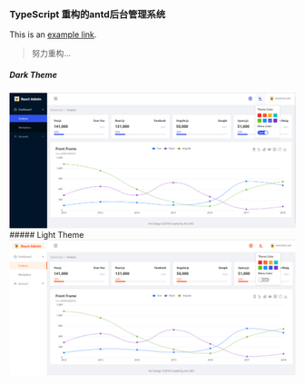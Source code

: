 ### TypeScript 重构的antd后台管理系统
This is an [example link](http://react.wzhan.xyz/ "React Admin"). 
> 努力重构...

##### Dark Theme
<img src="./public/img/dark.png"/>
##### Light Theme
<img src="./public/img/light.png"/>
